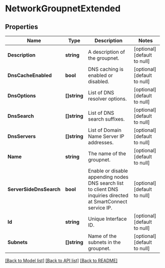 # NetworkGroupnetExtended

## Properties
Name | Type | Description | Notes
------------ | ------------- | ------------- | -------------
**Description** | **string** | A description of the groupnet. | [optional] [default to null]
**DnsCacheEnabled** | **bool** | DNS caching is enabled or disabled. | [optional] [default to null]
**DnsOptions** | **[]string** | List of DNS resolver options. | [optional] [default to null]
**DnsSearch** | **[]string** | List of DNS search suffixes. | [optional] [default to null]
**DnsServers** | **[]string** | List of Domain Name Server IP addresses. | [optional] [default to null]
**Name** | **string** | The name of the groupnet. | [optional] [default to null]
**ServerSideDnsSearch** | **bool** | Enable or disable appending nodes DNS search  list to client DNS inquiries directed at SmartConnect service IP. | [optional] [default to null]
**Id** | **string** | Unique Interface ID. | [optional] [default to null]
**Subnets** | **[]string** | Name of the subnets in the groupnet. | [optional] [default to null]

[[Back to Model list]](../README.md#documentation-for-models) [[Back to API list]](../README.md#documentation-for-api-endpoints) [[Back to README]](../README.md)


